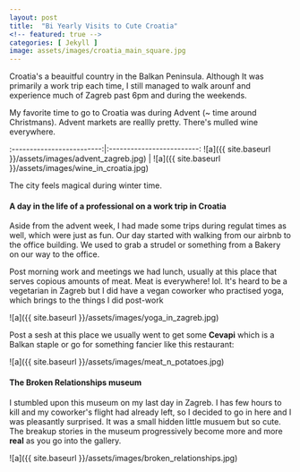 ```yaml
---
layout: post
title:  "Bi Yearly Visits to Cute Croatia"
<!-- featured: true -->
categories: [ Jekyll ]
image: assets/images/croatia_main_square.jpg
---
```

Croatia's a beauitful country in the Balkan Peninsula. Although It was primarily a work trip each time, I still managed to walk arounf and experience much of Zagreb past 6pm and during the weekends.

My favorite time to go to Croatia was during Advent (~ time around Christmans). Advent markets are reallly pretty. There's mulled wine everywhere.

:-------------------------:|:-------------------------:
![a]({{ site.baseurl }}/assets/images/advent_zagreb.jpg) | ![a]({{ site.baseurl }}/assets/images/wine_in_croatia.jpg)

The city feels magical during winter time.


#### A day in the life of a professional on a work trip in Croatia

Aside from the advent week, I had made some trips during regulat times as well, which were just as fun. Our day started with walking from our airbnb to the office building. We used to grab a strudel or something from a Bakery on our way to the office.

Post morning work and meetings we had lunch, usually at this place that serves copious amounts of meat. Meat is everywhere! lol. It's heard to be a vegetarian in Zagreb but I did have a vegan coworker who practised yoga, which brings to the things I did post-work

![a]({{ site.baseurl }}/assets/images/yoga_in_zagreb.jpg)


Post a sesh at this place we usually went to get some **Cevapi** which is a Balkan staple or go for something fancier like this restaurant:

![a]({{ site.baseurl }}/assets/images/meat_n_potatoes.jpg)

#### The Broken Relationships museum

I stumbled upon this museum on my last day in Zagreb. I has few hours to kill and my coworker's flight had already left, so I decided to go in here and I was pleasantly surprised. It was a small hidden little musuem but so cute. The breakup stories in the museum progressively become more and more **real** as you go into the gallery.

![a]({{ site.baseurl }}/assets/images/broken_relationships.jpg)

